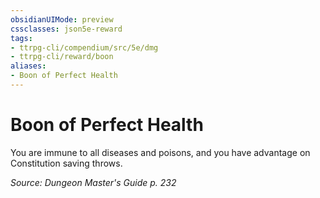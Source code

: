 ```yaml
---
obsidianUIMode: preview
cssclasses: json5e-reward
tags:
- ttrpg-cli/compendium/src/5e/dmg
- ttrpg-cli/reward/boon
aliases:
- Boon of Perfect Health
---
```

# Boon of Perfect Health

You are immune to all diseases and poisons, and you have advantage on Constitution saving throws.

*Source: Dungeon Master's Guide p. 232*